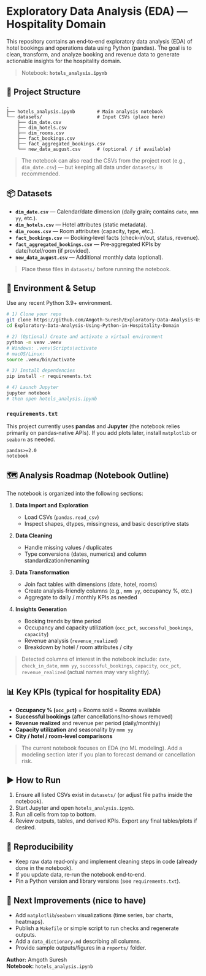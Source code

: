 # Exploratory Data Analysis (EDA) — Hospitality Domain

This repository contains an end‑to‑end exploratory data analysis (EDA) of hotel bookings and operations data using Python (pandas). The goal is to clean, transform, and analyze booking and revenue data to generate actionable insights for the hospitality domain.

> Notebook: **`hotels_analysis.ipynb`**

## 🧱 Project Structure
```
.
├── hotels_analysis.ipynb        # Main analysis notebook
└── datasets/                    # Input CSVs (place here)
    ├── dim_date.csv
    ├── dim_hotels.csv
    ├── dim_rooms.csv
    ├── fact_bookings.csv
    ├── fact_aggregated_bookings.csv
    └── new_data_august.csv      # (optional / if available)
```
> The notebook can also read the CSVs from the project root (e.g., `dim_date.csv`) — but keeping all data under `datasets/` is recommended.

## 📦 Datasets
- **`dim_date.csv`** — Calendar/date dimension (daily grain; contains `date`, `mmm yy`, etc.).  
- **`dim_hotels.csv`** — Hotel attributes (static metadata).  
- **`dim_rooms.csv`** — Room attributes (capacity, type, etc.).  
- **`fact_bookings.csv`** — Booking‑level facts (check‑in/out, status, revenue).  
- **`fact_aggregated_bookings.csv`** — Pre‑aggregated KPIs by date/hotel/room (if provided).  
- **`new_data_august.csv`** — Additional monthly data (optional).

> Place these files in `datasets/` before running the notebook.

## 🔧 Environment & Setup
Use any recent Python 3.9+ environment.

```bash
# 1) Clone your repo
git clone https://github.com/Amgoth-Suresh/Exploratory-Data-Analysis-Using-Python-in-Hospitality-Domain.git
cd Exploratory-Data-Analysis-Using-Python-in-Hospitality-Domain

# 2) (Optional) Create and activate a virtual environment
python -m venv .venv
# Windows: .venv\Scripts\activate
# macOS/Linux:
source .venv/bin/activate

# 3) Install dependencies
pip install -r requirements.txt

# 4) Launch Jupyter
jupyter notebook
# then open hotels_analysis.ipynb
```

### `requirements.txt`
This project currently uses **pandas** and **Jupyter** (the notebook relies primarily on pandas‑native APIs).
If you add plots later, install `matplotlib` or `seaborn` as needed.

```
pandas>=2.0
notebook
```

## 🗺️ Analysis Roadmap (Notebook Outline)
The notebook is organized into the following sections:

1. **Data Import and Exploration**  
   - Load CSVs (`pandas.read_csv`)  
   - Inspect shapes, dtypes, missingness, and basic descriptive stats

2. **Data Cleaning**  
   - Handle missing values / duplicates  
   - Type conversions (dates, numerics) and column standardization/renaming

3. **Data Transformation**  
   - Join fact tables with dimensions (date, hotel, rooms)  
   - Create analysis‑friendly columns (e.g., `mmm yy`, occupancy %, etc.)  
   - Aggregate to daily / monthly KPIs as needed

4. **Insights Generation**  
   - Booking trends by time period  
   - Occupancy and capacity utilization (`occ_pct`, `successful_bookings`, `capacity`)  
   - Revenue analysis (`revenue_realized`)  
   - Breakdown by hotel / room attributes / city

> Detected columns of interest in the notebook include: `date`, `check_in_date`, `mmm yy`, `successful_bookings`, `capacity`, `occ_pct`, `revenue_realized` (actual names may vary slightly).

## 📊 Key KPIs (typical for hospitality EDA)
- **Occupancy % (`occ_pct`)** = Rooms sold ÷ Rooms available  
- **Successful bookings** (after cancellations/no‑shows removed)  
- **Revenue realized** and revenue per period (daily/monthly)  
- **Capacity utilization** and seasonality by `mmm yy`  
- **City / hotel / room‑level comparisons**

> The current notebook focuses on EDA (no ML modeling). Add a modeling section later if you plan to forecast demand or cancellation risk.

## ▶️ How to Run
1. Ensure all listed CSVs exist in `datasets/` (or adjust file paths inside the notebook).  
2. Start Jupyter and open `hotels_analysis.ipynb`.  
3. Run all cells from top to bottom.  
4. Review outputs, tables, and derived KPIs. Export any final tables/plots if desired.

## 📝 Reproducibility
- Keep raw data read‑only and implement cleaning steps in code (already done in the notebook).  
- If you update data, re‑run the notebook end‑to‑end.  
- Pin a Python version and library versions (see `requirements.txt`).

## 📌 Next Improvements (nice to have)
- Add `matplotlib`/`seaborn` visualizations (time series, bar charts, heatmaps).  
- Publish a `Makefile` or simple script to run checks and regenerate outputs.  
- Add a `data_dictionary.md` describing all columns.  
- Provide sample outputs/figures in a `reports/` folder.


**Author:** Amgoth Suresh  
**Notebook:** `hotels_analysis.ipynb`
